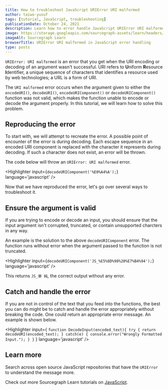 ```yaml
---
title: How to troubleshoot JavaScript URIError URI malformed
author: taiwo-yusuf
tags: [tutorial, JavaScript, troubleshooting]
publicationDate: October 24, 2021
description: Learn how to error handle JavaScript URIError URI malformed
image: https://storage.googleapis.com/sourcegraph-assets/learn/headers/sourcegraph-learn-header.png
imageAlt: Sourcegraph Learn
browserTitle: URIError URI malformed in JavaScript error handling
type: posts
---
```


`URIError: URI malformed` is an error that you get when the URI encoding or decoding of an argument wasn't successful. URI refers to **U**niform **R**esource **I**dentifier, a unique sequence of characters that identifies a resource used by web technologies; a URL is a form of URI. 

The `URI malformed` error occurs when the argument given to either the `encodeURI()`, `decodeURI()`, `encodeURIComponent()` or `decodeURIComponent()` function was not valid, which makes the function unable to encode or decode the argument properly.  In this tutorial, we will learn how to solve this problem.

## Reproducing the error

To start with, we will attempt to recreate the error. A possible point of encounter of the error is during decoding. Each escape sequence in an encoded URI component is replaced with the character it represents during decoding. If such a character does not exist, an error will be thrown. 

The code below will throw an `URIError: URI malformed` error.

<Highlighter
input={`decodeURIComponent('%E0%A4%A');`}
language='javascript'
/> 

Now that we have reproduced the error, let's go over several ways to troubleshoot it.

## Ensure the argument is valid

If you are trying to encode or decode an input, you should ensure that the input argument isn't corrupted, truncated, or contain unsupported charcters in any way.

An example is the solution to the above `decodeURIComponent` error. The function runs without error when the argument passed to the function is not truncated.

<Highlighter
    input={`decodeURIComponent('JS_%E5%8D%98%20%E7%B4%94');`}
    language='javascript'
/> 

This returns `JS_単 純`, the correct output without any error.

## Catch and handle the error

If you are not in control of the text that you feed into the functions, the best you can do might be to catch and handle the error appropriately without breaking the code. One could return an appropriate error message. An example is shown below.

<Highlighter
    input={
        `function DecodeInput(encoded_text){
            try {
                return decodeURI(encoded_text);
            } catch(e) {
                console.error("Wrongly Formatted Input.");
            }
        }`
    }
    language='javascript'
/> 

## Learn more

Search across open source JavaScript repositories that have the `URIError` to understand the message more.

<SourcegraphSearch query="URIError: URI malformed" patternType="literal"/>

Check out more Sourcegraph Learn tutorials on [JavaScript](https://learn.sourcegraph.com/tags/javascript).
